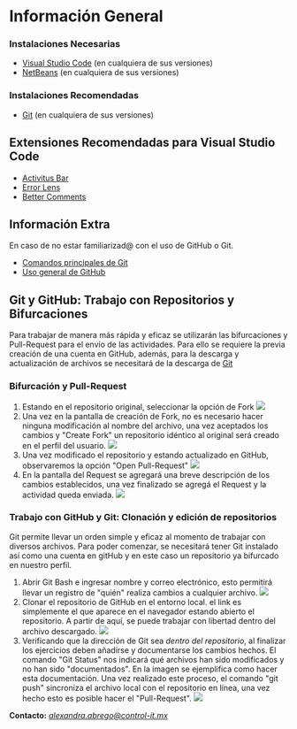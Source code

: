 # Información General

### Instalaciones Necesarias 
- [Visual Studio Code](https://code.visualstudio.com/) (en cualquiera de sus versiones)
- [NetBeans](https://netbeans.apache.org/front/main/) (en cualquiera de sus versiones)

### Instalaciones Recomendadas
- [Git](https://git-scm.com/) (en cualquiera de sus versiones)

## Extensiones Recomendadas para Visual Studio Code

- [Activitus Bar](https://marketplace.visualstudio.com/items?itemName=Gruntfuggly.activitusbar)
- [Error Lens](https://marketplace.visualstudio.com/items?itemName=usernamehw.errorlens)
- [Better Comments](https://marketplace.visualstudio.com/items?itemName=aaron-bond.better-comments)


## Información Extra
En caso de no estar familiarizad@ con el uso de GitHub o Git.
- [Comandos principales de Git](https://www.hostinger.mx/tutoriales/comandos-de-git)
- [Uso general de GitHub](https://docs.github.com/es/get-started)

## Git y GitHub: Trabajo con Repositorios y Bifurcaciones
Para trabajar de manera más rápida y eficaz se utilizarán las bifurcaciones y Pull-Request para el envío de las actividades. Para ello se requiere la previa creación de una cuenta en GitHub, además, para la descarga y actualización de archivos se necesitará de la descarga de [Git](https://git-scm.com/)

### Bifurcación y Pull-Request
1. Estando en el repositorio original, seleccionar la opción de Fork
![](https://i.pinimg.com/originals/f0/10/47/f010473fbe34933391e786a12186e391.jpg)
2. Una vez en la pantalla de creación de Fork, no es necesario hacer ninguna modificación al nombre del archivo, una vez aceptados los cambios y "Create Fork" un repositorio idéntico al original será creado en el perfil del usuario.
![](https://i.pinimg.com/originals/c2/bd/14/c2bd14dbab6e79360cda57c1125181ea.jpg)
3. Una vez modificado el repositorio y estando actualizado en GitHub, observaremos la opción "Open Pull-Request"
![](https://i.pinimg.com/originals/13/4a/5f/134a5f2ae26348585f23b720eacd9190.jpg)
4. En la pantalla del Request se agregará una breve descripción de los cambios establecidos, una vez finalizado se agregá el Request y la actividad queda enviada. 
![](https://i.pinimg.com/originals/e4/11/62/e4116260ec8b018ef13fd5a13680dd53.jpg)

### Trabajo con GitHub y Git: Clonación y edición de repositorios
Git permite llevar un orden simple y eficaz al momento de trabajar con diversos archivos. Para poder comenzar, se necesitará tener Git instalado así como una cuenta en gitHub y en este caso un repositorio ya bifurcado en nuestro perfil.

1. Abrir Git Bash e ingresar nombre y correo electrónico, esto permitirá llevar un registro de "quién" realiza cambios a cualquier archivo.
![](https://i.pinimg.com/originals/47/0d/f4/470df4669aa7414e0d66befed990e10c.jpg)
2. Clonar el repositorio de GitHub en el entorno local. el link es simplemente el que aparece en el navegador estando abierto el repositorio. A partir de aquí, se puede trabajar con libertad dentro del archivo descargado. 
![](https://i.pinimg.com/originals/d7/bf/e3/d7bfe368b8f962cf10da9a7dd24284b3.jpg)
3. Verificando que la dirección de Git sea *dentro del repositorio*, al finalizar los ejercicios deben añadirse y documentarse los cambios hechos. El comando "Git Status" nos indicará qué archivos han sido modificados y no han sido "documentados". En la imagen se ejemplifica como hacer esta documentación. Una vez realizado este proceso, el comando "git push" sincroniza el archivo local con el repositorio en línea, una vez hecho esto es posible hacer el "Pull-Request".
![](https://i.pinimg.com/originals/c1/a6/e4/c1a6e410e1a19c201c9b34621b98a685.jpg)


**Contacto:**
*alexandra.abrego@control-it.mx*
